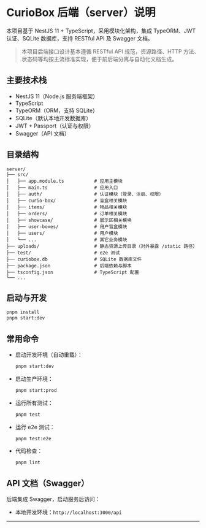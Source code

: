 # CurioBox 后端（server）说明

本项目基于 NestJS 11 + TypeScript，采用模块化架构，集成 TypeORM、JWT 认证、SQLite 数据库，支持 RESTful API 及 Swagger 文档。

> 本项目后端接口设计基本遵循 RESTful API 规范，资源路径、HTTP 方法、状态码等均按主流标准实现，便于前后端分离与自动化文档生成。

## 主要技术栈

- NestJS 11（Node.js 服务端框架）
- TypeScript
- TypeORM（ORM，支持 SQLite）
- SQLite（默认本地开发数据库）
- JWT + Passport（认证与权限）
- Swagger（API 文档）

## 目录结构

```text
server/
├── src/
│   ├── app.module.ts           # 应用主模块
│   ├── main.ts                 # 应用入口
│   ├── auth/                   # 认证模块（登录、注册、权限）
│   ├── curio-box/              # 盲盒相关模块
│   ├── items/                  # 物品相关模块
│   ├── orders/                 # 订单相关模块
│   ├── showcase/               # 展示区相关模块
│   ├── user-boxes/             # 用户盲盒模块
│   ├── users/                  # 用户模块
│   └── ...                     # 其它业务模块
├── uploads/                    # 静态资源上传目录（对外暴露 /static 路径）
├── test/                       # e2e 测试
├── curiobox.db                 # SQLite 数据库文件
├── package.json                # 后端依赖与脚本
├── tsconfig.json               # TypeScript 配置
└── ...
```

## 启动与开发

```sh
pnpm install
pnpm start:dev
```

## 常用命令

- 启动开发环境（自动重载）：
  ```sh
  pnpm start:dev
  ```
- 启动生产环境：
  ```sh
  pnpm start:prod
  ```
- 运行所有测试：
  ```sh
  pnpm test
  ```
- 运行 e2e 测试：
  ```sh
  pnpm test:e2e
  ```
- 代码检查：
  ```sh
  pnpm lint
  ```

## API 文档（Swagger）

后端集成 Swagger，启动服务后访问：

- 本地开发环境：`http://localhost:3000/api`

---

